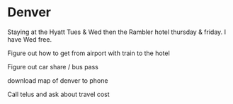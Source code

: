 # Denver

Staying at the Hyatt Tues & Wed then the Rambler hotel thursday & friday. I have Wed free.

Figure out how to get from airport with train to the hotel

Figure out car share / bus pass

download map of denver to phone

Call telus and ask about travel cost